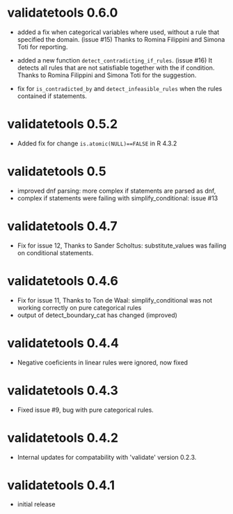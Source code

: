 # validatetools 0.6.0

* added a fix when categorical variables where used, without a rule that specified the domain. (issue #15) Thanks to
Romina Filippini and Simona Toti for reporting. 

* added a new function `detect_contradicting_if_rules`. (issue #16)
  It detects all rules that are not satisfiable together with the if condition.
  Thanks to Romina Filippini and Simona Toti for the suggestion.
  
* fix for `is_contradicted_by` and `detect_infeasible_rules` when the rules contained 
if statements.
  
# validatetools 0.5.2

* Added fix for change `is.atomic(NULL)==FALSE` in R 4.3.2

# validatetools 0.5

* improved dnf parsing: more complex if statements are parsed as dnf, 
* complex if statements were failing with simplify_conditional: issue #13

# validatetools 0.4.7

* Fix for issue 12, Thanks to Sander Scholtus: substitute_values was failing on conditional statements.

# validatetools 0.4.6

* Fix for issue 11, Thanks to Ton de Waal: simplify_conditional was not working
correctly on pure categorical rules
* output of detect_boundary_cat has changed (improved)

# validatetools 0.4.4

* Negative coeficients in linear rules were ignored, now fixed

# validatetools 0.4.3

* Fixed issue #9, bug with pure categorical rules.

# validatetools 0.4.2

* Internal updates for compatability with 'validate' version 0.2.3.

# validatetools 0.4.1

* initial release
